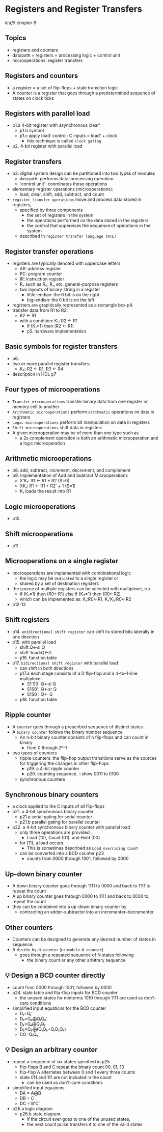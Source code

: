 # Registers and Register Transfers
_lcdf5 chapter 6_


Topics
---
- registers and counters
- datapath = registers + processing logic + control unit
- microoperations: register transfers


Registers and counters
---
- a register =  a set of flip-flops + state transition logic
- A counter is a register that goes through a predetermined sequence of states on clock ticks


Registers with parallel load
---
- p1.a 4-bit register with asynchronous clear'
  - p1.b symbol
  - p1.c apply load' control: C inputs = load' + clock
    - this technique is called `clock gating`
- p2. 4-bit register with parallel load


Register transfers
---
- p3. digital system design can be partitioned into two types of modules
  - `datapath`: performs data-processing operation
  - `control unit': coordinates those operations
- elementary register operations (microoperations):
  - load, clear, shift, add, subtract, and count
- `register transfer operations` move and process data stored in registers, 
  - specified by three components
    - the set of registers in the system
    - the operations performed on the data stored in the registers
    - the control that supervises the sequence of operations in the system
  - described in `register transfer language (RTL)`


Register transfer operations
---
- registers are typically denoted with uppercase letters
  - AR: address register 
  - PC: program counter
  - IR: instruction register
  - Rₙ such as R₀, R₁, etc. general-purpose registers
  - two layouts of binary string in a register
    - little-endian: the 0 bit is on the right
    - big-endian: the 0 bit is on the left
- registers are graphically represented as a rectangle box p4.
- transfer data from R1 to R2: 
  - R2 ← R1
  - with a condition: K₁: R2 ← R1
    - if (K₁=1) then (R2 ← R1)
    - p5. hardware implementation


Basic symbols for register transfers
---
- p6. 
- two or more parallel register transfers:
  - K₃: R2 ← R1, R3 ← R4
- description in HDL p7


Four types of microoperations
---
- `Transfer microoperations` transfer binary data from one register or memory cell to another
- `Arithmetic microoperations` perform `arithmetic` operations on data in registers
- `Logic microoperations` perform bit manipulation on data in registers
- `Shift microoperations` shift data in registers
- A given microoperation may be of more than one type such as
  - a 2s complement operation is both an arithmetic microoperation and a logic microoperation


Arithmetic microoperations
---
- p8.  add, subtract, increment, decrement, and complement
- p9. Implementation of Add and Subtract Microoperations
  - X'K₁: R1 ← R1 + R2 (S=0)
  - XK₁: R1 ← R1 + R2' + 1 (S=1)
  - K₁ loads the result into R1


Logic microoperations
---
- p10.


Shift microoperations
---
- p11.


Microoperations on a single register
---
- microoperations are implemented with combinational logic
  - the logic may be `dedicated` to a single register or
  - shared by a set of destination registers
- the source of multiple registers can be selected with multiplexer, e.x.
  - if (K₁=1) then (R0←R1) else if (K₂=1) then (R0←R2)
  - which can be implemented as: K₁:R0←R1, K₁'K₂:R0←R2
- p12-13


Shift registers
---
- p14. `unidirectional shift register` can shift its stored bits laterally in  one direction
- p15. with parallel load
  - shift:Q←sl Q
  - shift'⋅load:Q←D
  - p16. function table
- p17. `bidirectional shift register` with parallel load
  - can shift in both directions
  - p17.a each stage consists of a D flip-flop and a 4–to–1-line multiplexer
    - S1'S0: Q←sl Q
    - S1S0': Q←sr Q
    - S1S0 : Q← Q
  - p18. function table


Ripple counter
---
- A `counter` goes through a prescribed sequence of distinct states
- A `binary counter` follows the binary number sequence
  - An n-bit binary counter consists of n flip-flops and can count in binary 
    - from 0 through 2ⁿ-1
- two types of counters
  - ripple counters: the flip-flop output transitions serve as the sources for triggering the changes in other flip-flops
    - p19. a 4-bit ripple counter
    - p20. counting sequence, 💡show 0011 to 0100
  - synchronous counters


Synchronous binary counters
---
- a clock applied to the C inputs of all flip-flops
- p21. a 4-bit synchronous binary counter
  - p21.a serial gating for serial counter 
  - p21.b parallel gating for parallel counter
- p22. a 4-bit synchronous binary counter with parallel load
  - only three operations are provided: 
    - Load (10), Count (01), and Hold (00)
  - for (11), a load occurs
    - This is sometimes described as `Load overriding Count`
  - can be converted into a BCD counter p23
    - counts from 0000 through 1001, followed by 0000


Up-down binary counter
---
- A down binary counter goes through 1111 to 0000 and back to 1111 to repeat the count
- A up binary counter goes through 0000 to 1111 and back to 0000 to repeat the count
- they can be combined into a up-down binary counter by 
  - contracting an adder–subtractor into an incrementer–decrementer


Other counters
---
- Counters can be designed to generate any desired number of states in sequence
- A `divide-by-N counter` (or `modulo-N counter`)
  - goes through a repeated sequence of N states following
    - the binary count or any other arbitrary sequence



💡 Design a BCD counter directly
---
- count from 0000 through 1001, followed by 0000
- p24. state table and flip-flop inputs for BCD counter
  - the unused states for minterms 1010 through 1111 are used as don't-care conditions
- simplified input equations for the BCD counter
  - D₁=Q₁'
  - D₂=Q₂⨁Q₁Q₈'
  - D₄=Q₄⨁Q₁Q₂
  - D₈=Q₈⨁(Q₁Q₈+Q₁Q₂Q₄)
  - CO=Q₁Q₈


💡 Design an arbitrary counter
---
- repeat a sequence of six states specified in p25
  - flip-flops B and C repeat the binary count 00, 01, 10
  - flip-flop A alternates between 0 and 1 every three counts
  - state 011 and 111 are not included in the count
    - can be used as don't-care conditions
- simplified input equations
  - DA = A⨁B
  - DB = C
  - DC = B'C'
- p26.a logic diagram
  - p26.b state diagram
    - if the circuit ever goes to one of the unused states, 
    - the next count pulse transfers it to one of the valid states